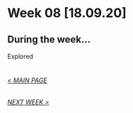 # Week 08 [18.09.20] 

## During the week...
Explored
<br/>
<br/>

###### [< MAIN PAGE](https://hunoong.github.io/slave2-A/)
###### [NEXT WEEK >](https://hunoong.github.io/slave2-A/week09_MILESTONE/)
